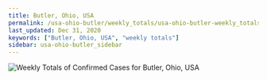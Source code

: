 ```yaml
---
title: Butler, Ohio, USA
permalink: /usa-ohio-butler/weekly_totals/usa-ohio-butler-weekly_totals.html
last_updated: Dec 31, 2020
keywords: ["Butler, Ohio, USA", "weekly totals"]
sidebar: usa-ohio-butler_sidebar
---
```


![Weekly Totals of Confirmed Cases for Butler, Ohio, USA](/covid_tracker/images/graphs/usa-ohio-butler-weekly_totals_graph.png)
